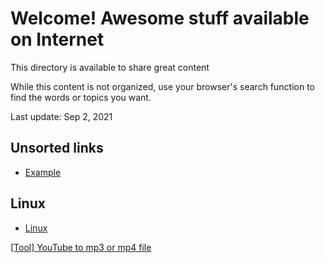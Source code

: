 # Welcome! Awesome stuff available on Internet

This directory is available to share great content

While this content is not organized, use your browser's search function to find the words or topics you want.

Last update: Sep 2, 2021

## Unsorted links
- [Example](http://www.example.com)

## Linux
- [Linux](https://www.linux.com)

[\[Tool\] YouTube to mp3 or mp4 file](https://youtube-to-mp3.org/mp3-convert/)
